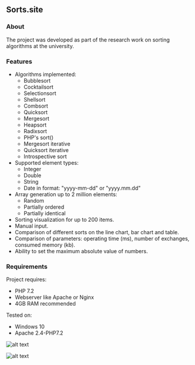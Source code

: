 ## Sorts.site

### About

The project was developed as part of the research work on sorting algorithms at the university.

### Features

* Algorithms implemented:
  * Bubblesort
  * Cocktailsort
  * Selectionsort
  * Shellsort
  * Combsort
  * Quicksort
  * Mergesort
  * Heapsort
  * Radixsort
  * PHP's sort()
  * Mergesort iterative
  * Quicksort iterative
  * Introspective sort
* Supported element types:
  * Integer
  * Double
  * String
  * Date in format: "yyyy-mm-dd" or "yyyy.mm.dd"
* Array generation up to 2 million elements:
  * Random
  * Partially ordered
  * Partially identical
* Sorting visualization for up to 200 items.
* Manual input.
* Comparison of different sorts on the line chart, bar chart and table.
* Comparison of parameters: operating time (ms), number of exchanges, consumed memory (kb).
* Ability to set the maximum absolute value of numbers.

### Requirements
Project requires:
* PHP 7.2
* Webserver like Apache or Nginx
* 4GB RAM recommended

Tested on:
* Windows 10
* Apache 2.4-PHP7.2

![alt text](assets/program2.gif)

![alt text](assets/program1.gif)
